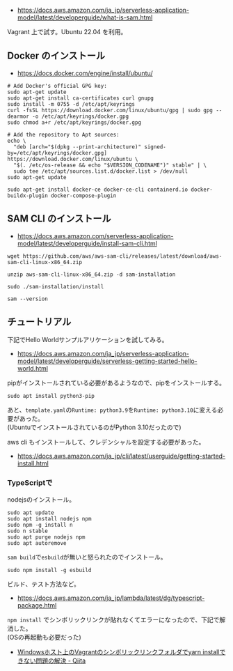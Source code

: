 * https://docs.aws.amazon.com/ja_jp/serverless-application-model/latest/developerguide/what-is-sam.html

Vagrant 上で試す。Ubuntu 22.04 を利用。

## Docker のインストール

* https://docs.docker.com/engine/install/ubuntu/

```
# Add Docker's official GPG key:
sudo apt-get update
sudo apt-get install ca-certificates curl gnupg
sudo install -m 0755 -d /etc/apt/keyrings
curl -fsSL https://download.docker.com/linux/ubuntu/gpg | sudo gpg --dearmor -o /etc/apt/keyrings/docker.gpg
sudo chmod a+r /etc/apt/keyrings/docker.gpg

# Add the repository to Apt sources:
echo \
  "deb [arch="$(dpkg --print-architecture)" signed-by=/etc/apt/keyrings/docker.gpg] https://download.docker.com/linux/ubuntu \
  "$(. /etc/os-release && echo "$VERSION_CODENAME")" stable" | \
  sudo tee /etc/apt/sources.list.d/docker.list > /dev/null
sudo apt-get update
```

```
sudo apt-get install docker-ce docker-ce-cli containerd.io docker-buildx-plugin docker-compose-plugin
```

## SAM CLI のインストール

* https://docs.aws.amazon.com/serverless-application-model/latest/developerguide/install-sam-cli.html

```
wget https://github.com/aws/aws-sam-cli/releases/latest/download/aws-sam-cli-linux-x86_64.zip
```

```
unzip aws-sam-cli-linux-x86_64.zip -d sam-installation
```

```
sudo ./sam-installation/install
```

```
sam --version
```

## チュートリアル

下記でHello Worldサンプルアリケーションを試してみる。

* https://docs.aws.amazon.com/ja_jp/serverless-application-model/latest/developerguide/serverless-getting-started-hello-world.html

pipがインストールされている必要があるようなので、pipをインストールする。

```
sudo apt install python3-pip
```

あと、`template.yaml`の`Runtime: python3.9`を`Runtime: python3.10`に変える必要があった。  
(UbuntuでインストールされているのがPython 3.10だったので)

aws cli もインストールして、クレデンシャルを設定する必要があった。

* https://docs.aws.amazon.com/ja_jp/cli/latest/userguide/getting-started-install.html

### TypeScriptで

nodejsのインストール。

```
sudo apt update
sudo apt install nodejs npm
sudo npm -g install n
sudo n stable
sudo apt purge nodejs npm
sudo apt autoremove
```

`sam build`で`esbuild`が無いと怒られたのでインストール。

```
sudo npm install -g esbuild
```

ビルド、テスト方法など。

* https://docs.aws.amazon.com/ja_jp/lambda/latest/dg/typescript-package.html

`npm install` でシンボリックリンクが貼れなくてエラーになったので、下記で解消した。  
(OSの再起動も必要だった)

* [Windowsホスト上のVagrantのシンボリックリンクフォルダでyarn installできない問題の解決 \- Qiita](https://qiita.com/maikya_gu/items/8e313dcd50c39f5a4b0b)
